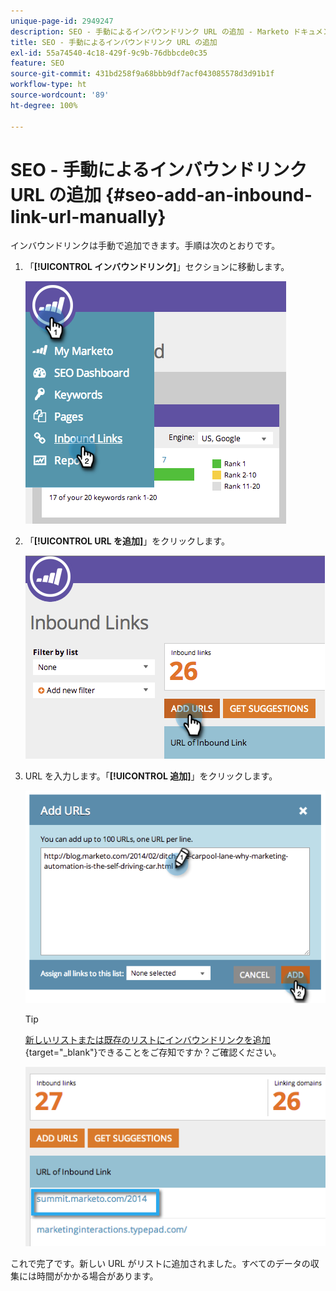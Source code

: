```yaml
---
unique-page-id: 2949247
description: SEO - 手動によるインバウンドリンク URL の追加 - Marketo ドキュメント - 製品ドキュメント
title: SEO - 手動によるインバウンドリンク URL の追加
exl-id: 55a74540-4c18-429f-9c9b-76dbbcde0c35
feature: SEO
source-git-commit: 431bd258f9a68bbb9df7acf043085578d3d91b1f
workflow-type: ht
source-wordcount: '89'
ht-degree: 100%

---
```


# SEO - 手動によるインバウンドリンク URL の追加 {#seo-add-an-inbound-link-url-manually}

インバウンドリンクは手動で追加できます。手順は次のとおりです。

1. 「**[!UICONTROL インバウンドリンク]**」セクションに移動します。

   ![](assets/image2014-9-18-13-3a40-3a3.png)

1. 「**[!UICONTROL URL を追加]**」をクリックします。

   ![](assets/image2014-9-18-13-3a40-3a8.png)

1. URL を入力します。「**[!UICONTROL 追加]**」をクリックします。

   ![](assets/image2014-9-18-13-3a40-3a32.png)

   >[!TIP]
   >
   >[新しいリストまたは既存のリストにインバウンドリンクを追加](/help/marketo/product-docs/additional-apps/seo/understanding-seo/seo-managing-lists.md){target="_blank"}できることをご存知ですか？ご確認ください。

   ![](assets/image2014-9-18-13-3a41-3a14.png)

これで完了です。新しい URL がリストに追加されました。すべてのデータの収集には時間がかかる場合があります。
